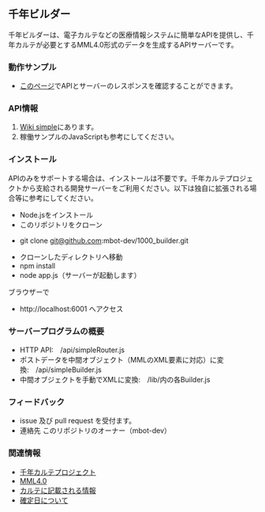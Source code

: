 ## 千年ビルダー

千年ビルダーは、電子カルテなどの医療情報システムに簡単なAPIを提供し、千年カルテが必要とするMML4.0形式のデータを生成するAPIサーバーです。

### 動作サンプル

 * [このページ](https://1000-builder.au-syd.mybluemix.net)でAPIとサーバーのレスポンスを確認することができます。


### API情報

  1. [Wiki simple](https://github.com/mbot-dev/1000_builder/wiki/simple)にあります。
  2. 稼働サンプルのJavaScriptも参考にしてください。


### インストール
APIのみをサポートする場合は、インストールは不要です。千年カルテプロジェクトから支給される開発サーバーをご利用ください。以下は独自に拡張される場合等に参考にしてください。

 * Node.jsをインストール
 * このリポジトリをクローン
  - git clone git@github.com:mbot-dev/1000_builder.git
 * クローンしたディレクトリへ移動
 * npm install
 * node app.js（サーバーが起動します）

ブラウザーで

 * http://localhost:6001 へアクセス


### サーバープログラムの概要

  * HTTP API:　/api/simpleRouter.js
  * ポストデータを中間オブジェクト（MMLのXML要素に対応）に変換:　/api/simpleBuilder.js
  * 中間オブジェクトを手動でXMLに変換:　/lib/内の各Builder.js


### フィードバック

 * issue 及び pull request を受付ます。
 * 連絡先 このリポジトリのオーナー（mbot-dev）


### 関連情報

 * [千年カルテプロジェクト](https://www.facebook.com/gEHR-398609153661839/)
 * [MML4.0](http://www.medxml.net/MML40j/mml4.html)
 * [カルテに記載される情報](https://gist.github.com/dolphin-dev/f177a57c91d527e01059)
 * [確定日について](https://gist.github.com/dolphin-dev/c0d59774ecfbe47c0b3b)
